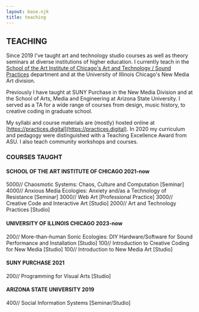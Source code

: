 ```yaml
---
layout: base.njk
title: teaching
---
```


## TEACHING

Since 2019 I've taught art and technology studio courses as well as theory seminars at diverse institutions of higher education. I currently teach in the [School of the Art Institute of Chicago's Art and Technology / Sound Practices](https://www.saic.edu/atsp) department and at the University of Illinois Chicago's New Media Art division.

Previously I have taught at SUNY Purchase in the New Media Division and at the School of Arts, Media and Engineering at Arizona State University. I served as a TA for a wide range of courses from design, music history, to creative coding in graduate school.

My syllabi and course materials are (mostly) hosted online at [https://practices.digital](https://practices.digital). In 2020 my curriculum and pedagogy were distinguished with a Teaching Excellence Award from ASU. I also teach community workshops and courses.

### COURSES TAUGHT

#### SCHOOL OF THE ART INSTITUTE OF CHICAGO 2021-now

5000// Chaosmotic Systems: Chaos, Culture and Computation [Seminar]
4000// Anxious Media Ecologies: Anxiety and/as a Technology of Resistance [Seminar]
3000// Web Art [Professional Practice]
3000// Creative Code and Interactive Art [Studio]
2000// Art and Technology Practices [Studio]

#### UNIVERSITY OF ILLINOIS CHICAGO 2023-now

200// More-than-human Sonic Ecologies: DIY Hardware/Software for Sound Performance and Installation [Studio]
100// Introduction to Creative Coding for New Media [Studio]
100// Introduction to New Media Art [Studio]

#### SUNY PURCHASE 2021

200// Programming for Visual Arts [Studio]

#### ARIZONA STATE UNIVERSITY 2019

400// Social Information Systems [Seminar/Studio]
